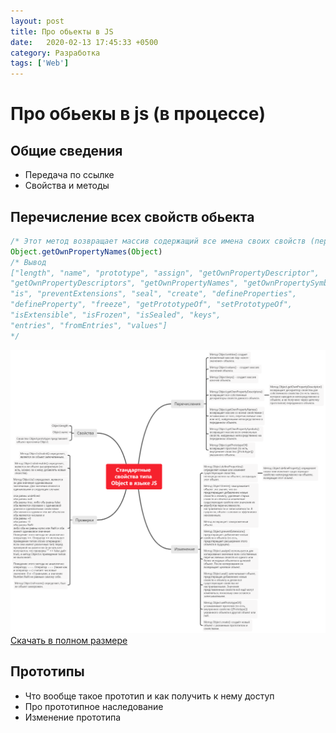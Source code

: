 ```yaml
---
layout: post
title: Про обьекты в JS
date:   2020-02-13 17:45:33 +0500
category: Разработка
tags: ['Web']
---
```

# Про обьекы в js (в процессе)

## Общие сведения
- Передача по ссылке
- Свойства и методы

## Перечисление всех свойств обьекта

```js
/* Этот метод возвращает массив содержащий все имена своих свойств (перечисляемых и неперечисляемых) объекта */
Object.getOwnPropertyNames(Object) 
/* Вывод
["length", "name", "prototype", "assign", "getOwnPropertyDescriptor", 
"getOwnPropertyDescriptors", "getOwnPropertyNames", "getOwnPropertySymbols", 
"is", "preventExtensions", "seal", "create", "defineProperties",
"defineProperty", "freeze", "getPrototypeOf", "setPrototypeOf", 
"isExtensible", "isFrozen", "isSealed", "keys",
"entries", "fromEntries", "values"]
*/
```

![Mind map всех свойств обьекта](/assets/images/js-object.png)
<a href="/assets/images/js-object.png" download>
  Скачать в полном размере
</a>

## Прототипы
- Что вообще такое прототип и как получить к нему доступ
- Про прототипное наследование
- Изменение прототипа
